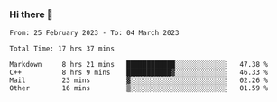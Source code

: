 ### Hi there 👋

<!--
**wangsy503/wangsy503** is a ✨ _special_ ✨ repository because its `README.md` (this file) appears on your GitHub profile.

Here are some ideas to get you started:

- 🔭 I’m currently working on ...
- 🌱 I’m currently learning ...
- 👯 I’m looking to collaborate on ...
- 🤔 I’m looking for help with ...
- 💬 Ask me about ...
- 📫 How to reach me: ...
- 😄 Pronouns: ...
- ⚡ Fun fact: ...
-->
<!--START_SECTION:waka-->

```text
From: 25 February 2023 - To: 04 March 2023

Total Time: 17 hrs 37 mins

Markdown     8 hrs 21 mins   ████████████░░░░░░░░░░░░░   47.38 %
C++          8 hrs 9 mins    ███████████▓░░░░░░░░░░░░░   46.33 %
Mail         23 mins         ▓░░░░░░░░░░░░░░░░░░░░░░░░   02.26 %
Other        16 mins         ▒░░░░░░░░░░░░░░░░░░░░░░░░   01.59 %
```

<!--END_SECTION:waka-->
